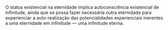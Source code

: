 ﻿O status existencial na eternidade implica autoconsciência existencial de infinitude, ainda que se possa fazer necessária outra eternidade para experienciar a auto-realização das potencialidades experienciais inerentes a uma eternidade em infinitude — uma infinitude eterna.